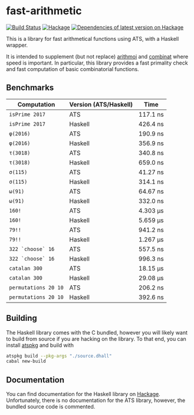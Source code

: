 # fast-arithmetic

[![Build Status](https://travis-ci.org/vmchale/hs-ats.svg?branch=master)](https://travis-ci.org/vmchale/hs-ats)
[![Hackage](https://img.shields.io/hackage/v/fast-arithmetic.svg)](http://hackage.haskell.org/package/fast-arithmetic)
[![Dependencies of latest version on Hackage](https://img.shields.io/hackage-deps/v/fast-arithmetic.svg)](https://hackage.haskell.org/package/fast-arithmetic)

This is a library for fast arithmetical functions using ATS, with a Haskell
wrapper.

It is intended to supplement (but not replace)
[arithmoi](https://hackage.haskell.org/package/arithmoi) and
[combinat](https://hackage.haskell.org/package/combinat) where speed is
important. In particular, this library provides a fast primality check and fast
computation of basic combinatorial functions.

## Benchmarks

| Computation | Version (ATS/Haskell) | Time |
| ----------- | --------------------- | ---- |
| `isPrime 2017` | ATS | 117.1 ns |
| `isPrime 2017` | Haskell | 426.4 ns |
| `φ(2016)` | ATS | 190.9 ns |
| `φ(2016)` | Haskell | 356.9 ns |
| `τ(3018)` | ATS | 340.8 ns |
| `τ(3018)` | Haskell | 659.0 ns |
| `σ(115)` | ATS | 41.27 ns |
| `σ(115)` | Haskell | 314.1 ns |
| `ω(91)` | ATS | 64.67 ns |
| `ω(91)` | Haskell | 332.0 ns |
| `160!` | ATS | 4.303 μs |
| `160!` | Haskell | 5.659 μs |
| `79!!` | ATS | 941.2 ns |
| `79!!` | Haskell | 1.267 μs |
| ``322 `choose` 16`` | ATS | 557.5 ns |
| ``322 `choose` 16`` | Haskell | 996.3 ns |
| `catalan 300` | ATS | 18.15 μs |
| `catalan 300` | Haskell | 29.08 μs |
| `permutations 20 10` | ATS | 206.2 ns |
| `permutations 20 10` | Haskell | 392.6 ns |

## Building

The Haskell library comes with the C bundled, however you will likely want to build from
source if you are hacking on the library. To that end, you can install
[atspkg](http://hackage.haskell.org/package/ats-pkg) and build with

```bash
atspkg build --pkg-args "./source.dhall"
cabal new-build
```

## Documentation

You can find documentation for the Haskell library on 
[Hackage](https://hackage.haskell.org/package/fast-arithmetic/).
Unfortunately, there is no documentation for the ATS library, however,
the bundled source code is commented.
